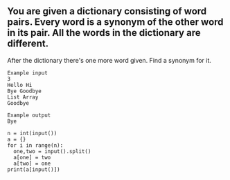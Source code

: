 ## You are given a dictionary consisting of word pairs. Every word is a synonym of the other word in its pair. All the words in the dictionary are different.

After the dictionary there's one more word given. Find a synonym for it.

```
Example input
3
Hello Hi
Bye Goodbye
List Array
Goodbye

Example output
Bye
```

```
n = int(input())
a = {}
for i in range(n):
  one,two = input().split()
  a[one] = two
  a[two] = one
print(a[input()])

```

